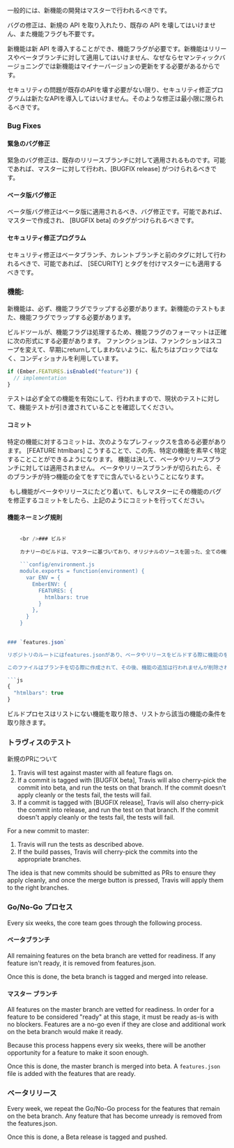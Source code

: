 一般的には、新機能の開発はマスターで行われるべきです。

バグの修正は、新規の API を取り入れたり、既存の API を壊してはいけません、また機能フラグも不要です。

新機能は新 API を導入することができ、機能フラグが必要です。新機能はリリースやベータブランチに対して適用してはいけません、なぜならセマンティックバージョニングでは新機能はマイナーバージョンの更新をする必要があるからです。

セキュリティの問題が既存のAPIを壊す必要がない限り、セキュリティ修正プログラムは新たなAPIを導入してはいけません。そのような修正は最小限に限られるべきです。

### Bug Fixes

#### 緊急のバグ修正

緊急のバグ修正は、既存のリリースブランチに対して適用されるものです。可能であれば、マスターに対して行われ、[BUGFIX release] がつけられるべきです。

#### ベータ版バグ修正

ベータ版バグ修正はベータ版に適用されるべき、バグ修正です。可能であれば、マスターで作成され、 [BUGFIX beta] のタグがつけられるべきです。

#### セキュリティ修正プログラム

セキュリティ修正はベータブランチ、カレントブランチと前のタグに対して行われるべきで、可能であれば、 [SECURITY] とタグを付けマスターにも適用するべきです。

### 機能:

新機能は、必ず、機能フラグでラップする必要があります。新機能のテストもまた、機能フラグでラップする必要があります。

ビルドツールが、機能フラグほ処理するため、機能フラグのフォーマットは正確に次の形式にする必要があります。 ファンクションは、ファンクションはスコープを変えて、早期にreturnしてしまわないように、私たちはブロックではなく、コンディショナルを利用しています。

```js
if (Ember.FEATURES.isEnabled("feature")) {
  // implementation
}
```

テストは必ず全ての機能を有効にして、行われますので、現状のテストに対して、機能テストが引き渡されていることを確認してください。

#### コミット

特定の機能に対するコミットは、次のようなプレフィックスを含める必要があります。 [FEATURE htmlbars] こうすることで、この先、特定の機能を素早く特定することことができるようになります。 機能は決して、ベータやリリースブランチに対しては適用されません。 ベータやリリースブランチが切られたら、そのブランチが持つ機能の全てをすでに含んでいるということになります。

 もし機能がベータやリリースにたどり着いて、もしマスターにその機能のバグを修正するコミットをしたら、上記のようにコミットを行ってください。

#### 機能ネーミング規則

```config/environment.js Ember.FEATURES['<packagename>-<feature>'] // if package specific Ember.FEATURES['container-factory-injections'] Ember.FEATURES['htmlbars']

    <br />### ビルド
    
    カナリーのビルドは、マスターに基づいており、オリジナルのソースを囲った、全ての機能を備えています。 これは、カナリービルドのユーザーはEmberアプリケーションを作成する前に、希望する機能を有効化することができます。
    
    ```config/environment.js
    module.exports = function(environment) {
      var ENV = {
        EmberENV: {
          FEATURES: {
            htmlbars: true
          }
        },
      }
    }
    

### `features.json`

リポジトリのルートにはfeatures.jsonがあり、ベータやリリースをビルドする際に機能のを有効化することができます。

このファイルはブランチを切る際に作成されて、その後、機能の追加は行われませんが削除される可能があります。

```js
{
  "htmlbars": true
}
```

ビルドプロセスはリストにない機能を取り除き、リストから該当の機能の条件を取り除きます。

### トラヴィスのテスト

新規のPRについて

  1. Travis will test against master with all feature flags on.
  2. If a commit is tagged with [BUGFIX beta], Travis will also cherry-pick the commit into beta, and run the tests on that branch. If the commit doesn't apply cleanly or the tests fail, the tests will fail.
  3. If a commit is tagged with [BUGFIX release], Travis will also cherry-pick the commit into release, and run the test on that branch. If the commit doesn't apply cleanly or the tests fail, the tests will fail.

For a new commit to master:

  1. Travis will run the tests as described above.
  2. If the build passes, Travis will cherry-pick the commits into the appropriate branches.

The idea is that new commits should be submitted as PRs to ensure they apply cleanly, and once the merge button is pressed, Travis will apply them to the right branches.

### Go/No-Go プロセス

Every six weeks, the core team goes through the following process.

#### ベータブランチ

All remaining features on the beta branch are vetted for readiness. If any feature isn't ready, it is removed from features.json.

Once this is done, the beta branch is tagged and merged into release.

#### マスター ブランチ

All features on the master branch are vetted for readiness. In order for a feature to be considered "ready" at this stage, it must be ready as-is with no blockers. Features are a no-go even if they are close and additional work on the beta branch would make it ready.

Because this process happens every six weeks, there will be another opportunity for a feature to make it soon enough.

Once this is done, the master branch is merged into beta. A `features.json` file is added with the features that are ready.

### ベータリリース

Every week, we repeat the Go/No-Go process for the features that remain on the beta branch. Any feature that has become unready is removed from the features.json.

Once this is done, a Beta release is tagged and pushed.